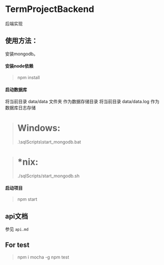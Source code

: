# TermProjectBackend

后端实现

## 使用方法：

安装mongodb。

#### 安装node依赖

> npm install

#### 启动数据库

将当前目录 data/data 文件夹 作为数据存储目录
将当前目录 data/data.log 作为数据库日志存储

> # Windows:
> .\sqlScripts\start_mongodb.bat

> # *nix:
> ./sqlScripts/start_mongodb.sh

#### 启动项目

> npm start

## api文档

参见 `api.md`

## For test

> npm i mocha -g
> npm test
